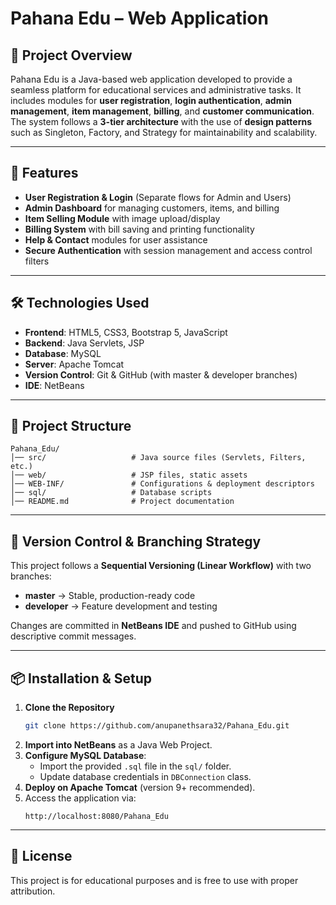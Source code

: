 # Pahana Edu – Web Application

## 📌 Project Overview
Pahana Edu is a Java-based web application developed to provide a seamless platform for educational services and administrative tasks. It includes modules for **user registration**, **login authentication**, **admin management**, **item management**, **billing**, and **customer communication**. The system follows a **3-tier architecture** with the use of **design patterns** such as Singleton, Factory, and Strategy for maintainability and scalability.

---

## 🚀 Features
- **User Registration & Login** (Separate flows for Admin and Users)
- **Admin Dashboard** for managing customers, items, and billing
- **Item Selling Module** with image upload/display
- **Billing System** with bill saving and printing functionality
- **Help & Contact** modules for user assistance
- **Secure Authentication** with session management and access control filters

---

## 🛠️ Technologies Used
- **Frontend**: HTML5, CSS3, Bootstrap 5, JavaScript
- **Backend**: Java Servlets, JSP
- **Database**: MySQL
- **Server**: Apache Tomcat
- **Version Control**: Git & GitHub (with master & developer branches)
- **IDE**: NetBeans

---

## 📂 Project Structure
```
Pahana_Edu/
│── src/                   # Java source files (Servlets, Filters, etc.)
│── web/                   # JSP files, static assets
│── WEB-INF/               # Configurations & deployment descriptors
│── sql/                   # Database scripts
│── README.md              # Project documentation
```

---

## 🔄 Version Control & Branching Strategy
This project follows a **Sequential Versioning (Linear Workflow)** with two branches:
- **master** → Stable, production-ready code
- **developer** → Feature development and testing

Changes are committed in **NetBeans IDE** and pushed to GitHub using descriptive commit messages.

---

## 📦 Installation & Setup
1. **Clone the Repository**
   ```bash
   git clone https://github.com/anupanethsara32/Pahana_Edu.git
   ```
2. **Import into NetBeans** as a Java Web Project.
3. **Configure MySQL Database**:
   - Import the provided `.sql` file in the `sql/` folder.
   - Update database credentials in `DBConnection` class.
4. **Deploy on Apache Tomcat** (version 9+ recommended).
5. Access the application via:
   ```
   http://localhost:8080/Pahana_Edu
   ```

---


## 📜 License
This project is for educational purposes and is free to use with proper attribution.
